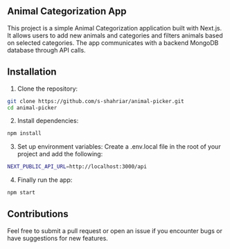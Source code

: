 ## Animal Categorization App

This project is a simple Animal Categorization application built with Next.js. It allows users to add new animals and categories and filters animals based on selected categories. The app communicates with a backend MongoDB database through API calls.

## Installation

1. Clone the repository:

```bash
git clone https://github.com/s-shahriar/animal-picker.git
cd animal-picker
```

2. Install dependencies:

```bash
npm install
```

3. Set up environment variables:
   Create a .env.local file in the root of your project and add the following:

```bash
NEXT_PUBLIC_API_URL=http://localhost:3000/api
```

4. Finally run the app:

```bash
npm start
```

## Contributions

Feel free to submit a pull request or open an issue if you encounter bugs or have suggestions for new features.

